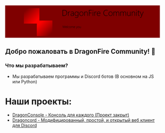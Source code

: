 ![alt text](https://github.com/DragonFireCommunity/.github/raw/main/profile/dfcommunitywelcomeyou.png)

## Добро пожаловать в DragonFire Community! 👋

### Что мы разрабатываем?
 - Мы разрабатываем программы и Discord ботов (В основном на JS или Python)


# Наши проекты:
 - [DragonConsole - Консоль для каждого (Проект закрыт)](https://github.com/DragonFireCommunity/DragonConsole)
 - [Dragoncord - Модифицированный, простой, и открытый веб клиент для Discord](github.com/Dragoncord-for-discord/)
